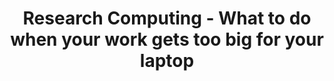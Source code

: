 ---
layout: workshop
category: workshop
title: "Research Computing - What to do when your work gets too big for your laptop"
time: 12:00 PM - 1:00 PM PST
human_date: "February 3 and 4"
year: 2025
location: UC Santa Barbara Library, Room 2509
instructors: Brian Emery, Jay Chi, Jose Niño Muriel, Seth Erickson
helpers:
pre_workshop_survey: "https://ucsb.co1.qualtrics.com/jfe/form/SV_1zu1a9eHmqQPR9c"
post_workshop_survey: "https://ucsb.co1.qualtrics.com/jfe/form/SV_a5Uzcuc75oELlT8"
shoreline_url: "https://cglink.me/2dD/r2264676"
lesson_url: https://drive.google.com/file/d/1-YybjCyhIb371HQoodMzOyCeTCa-KLJ7/view?usp=sharing
description: "We're hosting two identical seminars, on February 3 and 4. Register for the one that best suits your schedule. Lunch will be provided!
<br> 
Join us for this 1-hour seminar on Research Computing resources at UCSB, designed for researchers tackling complex projects that exceed their laptop's capabilities. This session will cover fundamental computing concepts (CPU, GPU, RAM, hard drive), what computer clusters are, and clarify what these mean for your research. Explore the full compute spectrum, from laptops to high-performance clusters, and discover campus and national resources available to optimize your workflows, so you can close your laptop and still get work done."
---